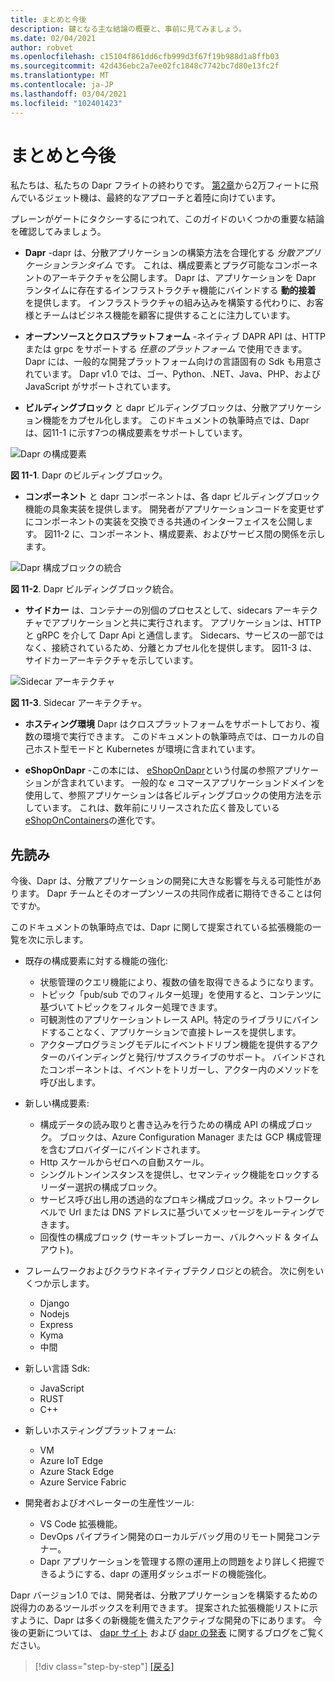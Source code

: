 ```yaml
---
title: まとめと今後
description: 鍵となる主な結論の概要と、事前に見てみましょう。
ms.date: 02/04/2021
author: robvet
ms.openlocfilehash: c15104f861dd6cfb999d3f67f19b988d1a8ffb03
ms.sourcegitcommit: 42d436ebc2a7ee02fc1848c7742bc7d80e13fc2f
ms.translationtype: MT
ms.contentlocale: ja-JP
ms.lasthandoff: 03/04/2021
ms.locfileid: "102401423"
---
```

# <a name="summary-and-the-road-ahead"></a>まとめと今後

私たちは、私たちの Dapr フライトの終わりです。 [第2章](dapr-at-20000-feet.md)から2万フィートに飛んでいるジェット機は、最終的なアプローチと着陸に向けています。

プレーンがゲートにタクシーするにつれて、このガイドのいくつかの重要な結論を確認してみましょう。

- **Dapr** -dapr は、分散アプリケーションの構築方法を合理化する *分散アプリケーションランタイム* です。 これは、構成要素とプラグ可能なコンポーネントのアーキテクチャを公開します。 Dapr は、アプリケーションを Dapr ランタイムに存在するインフラストラクチャ機能にバインドする **動的接着** を提供します。 インフラストラクチャの組み込みを構築する代わりに、お客様とチームはビジネス機能を顧客に提供することに注力しています。

- **オープンソースとクロスプラットフォーム** -ネイティブ DAPR API は、HTTP または grpc をサポートする *任意のプラットフォーム* で使用できます。 Dapr には、一般的な開発プラットフォーム向けの言語固有の Sdk も用意されています。 Dapr v1.0 では、ゴー、Python、.NET、Java、PHP、および JavaScript がサポートされています。

- **ビルディングブロック** と dapr ビルディングブロックは、分散アプリケーション機能をカプセル化します。 このドキュメントの執筆時点では、Dapr は、図11-1 に示す7つの構成要素をサポートしています。

![Dapr の構成要素](./media/dapr-at-20000-feet/building-blocks.png)

**図 11-1**. Dapr のビルディングブロック。

- **コンポーネント** と dapr コンポーネントは、各 dapr ビルディングブロック機能の具象実装を提供します。 開発者がアプリケーションコードを変更せずにコンポーネントの実装を交換できる共通のインターフェイスを公開します。 図11-2 に、コンポーネント、構成要素、およびサービス間の関係を示します。

![Dapr 構成ブロックの統合](./media/dapr-at-20000-feet/building-blocks-integration.png)

**図 11-2**. Dapr ビルディングブロック統合。

- **サイドカー** は、コンテナーの別個のプロセスとして、sidecars アーキテクチャでアプリケーションと共に実行されます。 アプリケーションは、HTTP と gRPC を介して Dapr Api と通信します。 Sidecars、サービスの一部ではなく、接続されているため、分離とカプセル化を提供します。 図11-3 は、サイドカーアーキテクチャを示しています。

![Sidecar アーキテクチャ](./media/dapr-at-20000-feet/sidecar-generic.png)

**図 11-3**.  Sidecar アーキテクチャ。

- **ホスティング環境** Dapr はクロスプラットフォームをサポートしており、複数の環境で実行できます。 このドキュメントの執筆時点では、ローカルの自己ホスト型モードと Kubernetes が環境に含まれています。

- **eShopOnDapr** -この本には、 [eShopOnDapr](https://github.com/dotnet-architecture/eShopOnDapr)という付属の参照アプリケーションが含まれています。 一般的な e コマースアプリケーションドメインを使用して、参照アプリケーションは各ビルディングブロックの使用方法を示しています。 これは、数年前にリリースされた広く普及している [eShopOnContainers](https://github.com/dotnet-architecture/eShopOnContainers)の進化です。

## <a name="the-road-ahead"></a>先読み

今後、Dapr は、分散アプリケーションの開発に大きな影響を与える可能性があります。 Dapr チームとそのオープンソースの共同作成者に期待できることは何ですか。

このドキュメントの執筆時点では、Dapr に関して提案されている拡張機能の一覧を次に示します。

- 既存の構成要素に対する機能の強化:
  - 状態管理のクエリ機能により、複数の値を取得できるようになります。
  - トピック「pub/sub でのフィルター処理」を使用すると、コンテンツに基づいてトピックをフィルター処理できます。
  - 可観測性のアプリケーショントレース API。特定のライブラリにバインドすることなく、アプリケーションで直接トレースを提供します。
  - アクタープログラミングモデルにイベントドリブン機能を提供するアクターのバインディングと発行/サブスクライブのサポート。 バインドされたコンポーネントは、イベントをトリガーし、アクター内のメソッドを呼び出します。

- 新しい構成要素:
  - 構成データの読み取りと書き込みを行うための構成 API の構成ブロック。 ブロックは、Azure Configuration Manager または GCP 構成管理を含むプロバイダーにバインドされます。
  - Http スケールからゼロへの自動スケール。
  - シングルトンインスタンスを提供し、セマンティック機能をロックするリーダー選択の構成ブロック。
  - サービス呼び出し用の透過的なプロキシ構成ブロック。ネットワークレベルで Url または DNS アドレスに基づいてメッセージをルーティングできます。
  - 回復性の構成ブロック (サーキットブレーカー、バルクヘッド & タイムアウト)。

- フレームワークおよびクラウドネイティブテクノロジとの統合。 次に例をいくつか示します。
  - Django
  - Nodejs
  - Express
  - Kyma
  - 中間

- 新しい言語 Sdk:
  - JavaScript
  - RUST
  - C++

- 新しいホスティングプラットフォーム:
  - VM
  - Azure IoT Edge
  - Azure Stack Edge
  - Azure Service Fabric

- 開発者およびオペレーターの生産性ツール:
  - VS Code 拡張機能。
  - DevOps パイプライン開発のローカルデバッグ用のリモート開発コンテナー。
  - Dapr アプリケーションを管理する際の運用上の問題をより詳しく把握できるようにする、dapr の運用ダッシュボードの機能強化。

Dapr バージョン1.0 では、開発者は、分散アプリケーションを構築するための説得力のあるツールボックスを利用できます。 提案された拡張機能リストに示すように、Dapr は多くの新機能を備えたアクティブな開発の下にあります。 今後の更新については、 [dapr サイト](https://dapr.io/) および [dapr の発表](https://cloudblogs.microsoft.com/opensource/2019/10/16/announcing-dapr-open-source-project-build-microservice-applications/) に関するブログをご覧ください。

>[!div class="step-by-step"]
>[[戻る]](secrets.md)
